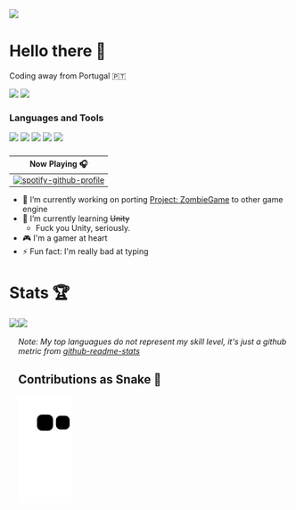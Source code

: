 <img src="https://www.dropbox.com/s/3so40gz3amtcjrn/youtubeshop.jpg?raw=1">

<h1>Hello there 🤖</h1>
<p>Coding away from Portugal 🇵🇹</p>

<div>
    <a href="https://twitter.com/dr_mods"><img src="https://img.shields.io/badge/Twitter-1DA1F2?style=for-the-badge&logo=twitter&logoColor=white"></a>
    <a href="https://steamcommunity.com/id/drmods/"><img src="https://img.shields.io/badge/Steam-000000?style=for-the-badge&logo=steam&logoColor=white"></a>
    <h3>Languages and Tools</h3>
    <img src="https://img.shields.io/badge/C%23-239120?style=for-the-badge&logo=c-sharp&logoColor=white">
    <img src="https://img.shields.io/badge/HTML5-E34F26?style=for-the-badge&logo=html5&logoColor=white">
    <img src="https://img.shields.io/badge/JavaScript-323330?style=for-the-badge&logo=javascript&logoColor=F7DF1E">
    <img src="https://img.shields.io/badge/VSCode-0078D4?style=for-the-badge&logo=visual%20studio%20code&logoColor=white">
    <img src="https://img.shields.io/badge/Visual_Studio-5C2D91?style=for-the-badge&logo=visual%20studio&logoColor=white">
    <h3></h3>
</div>

| Now Playing 🎧 |
| --- |
| [![spotify-github-profile](https://spotify-github-profile.vercel.app/api/view?uid=sbcjd5os2kw6etvq0dr3mkenm&cover_image=true&theme=natemoo-re&show_offline=false&background_color=121212&interchange=false&bar_color=53b14f&bar_color_cover=false)](https://spotify-github-profile.vercel.app/api/view?uid=sbcjd5os2kw6etvq0dr3mkenm&redirect=true) |

- 🔭 I’m currently working on porting <a href="https://github.com/zModz/ProjectZombieGame">Project: ZombieGame</a> to other game engine
- 🌱 I’m currently learning ~~Unity~~
    - Fuck you Unity, seriously.
- 🎮 I'm a gamer at heart
- ⚡ Fun fact: I'm really bad at typing
<!-- 
    <img src="https://img.shields.io/badge/Unity-100000?style=for-the-badge&logo=unity&logoColor=white">
- 👯 I’m looking to collaborate on ...
- 🤔 I’m looking for help with ...
- 💬 Ask me about ...
- 📫 How to reach me: ...
- 😄 Pronouns: ... 
-->
# Stats 🏆
<a><img height="180em" align="left" src="https://github-readme-stats.vercel.app/api/top-langs/?username=zmodz&langs_count=3&theme=transparent"/></a>
<a><img height="180em" alight="center" src="https://github-readme-stats.vercel.app/api?username=zmodz&show_icons=true&theme=transparent&include_all_commits=true&count_private=true&rank_icon=github&custom_title=Mods's+All+Time+Stats"/></a>
*<p>Note: My top languagues do not represent my skill level, it's just a github metric from [github-readme-stats](https://github.com/anuraghazra/github-readme-stats)</p>*
## Contributions as Snake 🐍
<img src="https://github.com/zModz/zModz/blob/output/github-contribution-grid-snake.svg">


